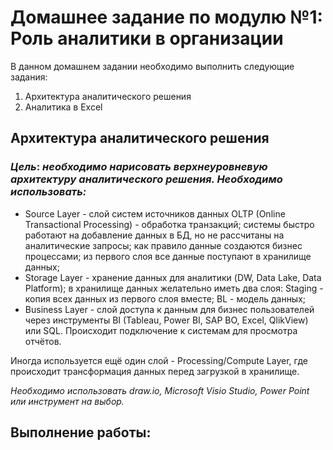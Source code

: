 # Домашнее задание по модулю №1: Роль аналитики в организации 
В данном домашнем задании необходимо выполнить следующие задания:  
1. Архитектура аналитического решения
2. Аналитика в Excel
## Архитектура аналитического решения 
### ***Цель***: *необходимо нарисовать верхнеуровневую архитектуру аналитического решения.   Необходимо использовать:*
- Source Layer - слой систем источников данных OLTP (Online Transactional Processing) - обработка транзакций; системы быстро работают на добавление данных в БД, но не рассчитаны на аналитические запросы; как правило данные создаются бизнес процессами; из первого слоя все данные поступают в хранилище данных; 
- Storage Layer - хранение данных для аналитики (DW, Data Lake, Data Platform); в хранилище данных желательно иметь два слоя: Staging - копия всех данных из первого слоя вместе; BL - модель данных; 
- Business Layer -  слой доступа к данным для бизнес пользователей через инструменты BI (Tableau, Power BI, SAP BO, Excel, QlikView) или SQL. Происходит подключение к системам для просмотра отчётов.  

Иногда используется ещё один слой - Processing/Compute Layer, где происходит трансформация данных перед загрузкой в хранилище.
 

*Необходимо использовать draw.io, Microsoft Visio Studio, Power Point или инструмент на выбор.* 
## Выполнение работы:






